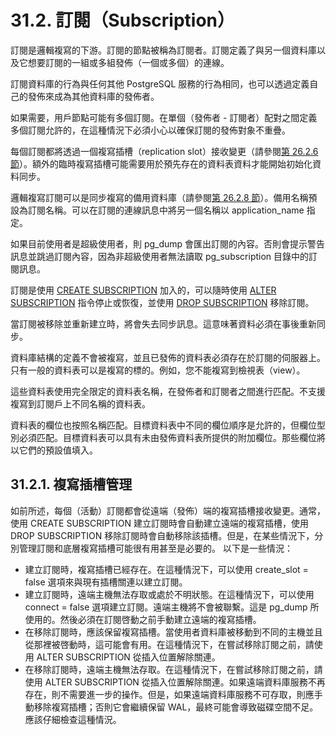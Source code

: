 # 31.2. 訂閱（Subscription）

訂閱是邏輯複寫的下游。訂閱的節點被稱為訂閱者。訂閱定義了與另一個資料庫以及它想要訂閱的一組或多組發佈（一個或多個）的連線。

訂閱資料庫的行為與任何其他 PostgreSQL 服務的行為相同，也可以透過定義自己的發佈來成為其他資料庫的發佈者。

如果需要，用戶節點可能有多個訂閱。在單個（發佈者 - 訂閱者）配對之間定義多個訂閱允許的，在這種情況下必須小心以確保訂閱的發佈對象不重疊。

每個訂閱都將透過一個複寫插槽（replication slot）接收變更（請參閱[第 26.2.6 節](../26.-high-availability-load-balancing-and-replication/26.2.-log-shipping-standby-servers.md#26-2-6-replication-slots)）。額外的臨時複寫插槽可能需要用於預先存在的資料表資料才能開始初始化資料同步。

邏輯複寫訂閱可以是同步複寫的備用資料庫（請參閱[第 26.2.8 節](../26.-high-availability-load-balancing-and-replication/26.2.-log-shipping-standby-servers.md#26-2-8-synchronous-replication)）。備用名稱預設為訂閱名稱。可以在訂閱的連線訊息中將另一個名稱以 application\_name 指定。

如果目前使用者是超級使用者，則 pg\_dump 會匯出訂閱的內容。否則會提示警告訊息並跳過訂閱內容，因為非超級使用者無法讀取 pg\_subscription 目錄中的訂閱訊息。

訂閱是使用 [CREATE SUBSCRIPTION](../../vi.-can-kao-zi-xun/i.-sql-zhi-ling/create-subscription.md) 加入的，可以隨時使用 [ALTER SUBSCRIPTION](../../vi.-can-kao-zi-xun/i.-sql-zhi-ling/alter-subscription.md) 指令停止或恢復，並使用 [DROP SUBSCRIPTION](../../vi.-can-kao-zi-xun/i.-sql-zhi-ling/drop-subscription.md) 移除訂閱。

當訂閱被移除並重新建立時，將會失去同步訊息。這意味著資料必須在事後重新同步。

資料庫結構的定義不會被複寫，並且已發佈的資料表必須存在於訂閱的伺服器上。只有一般的資料表可以是複寫的標的。例如，您不能複寫到檢視表（view）。

這些資料表使用完全限定的資料表名稱，在發佈者和訂閱者之間進行匹配。不支援複寫到訂閱戶上不同名稱的資料表。

資料表的欄位也按照名稱匹配。目標資料表中不同的欄位順序是允許的，但欄位型別必須匹配。目標資料表可以具有未由發佈資料表所提供的附加欄位。那些欄位將以它們的預設值填入。

## 31.2.1. 複寫插槽管理

如前所述，每個（活動）訂閱都會從遠端（發佈）端的複寫插槽接收變更。通常，使用 CREATE SUBSCRIPTION 建立訂閱時會自動建立遠端的複寫插槽，使用 DROP SUBSCRIPTION 移除訂閱時會自動移除該插槽。但是，在某些情況下，分別管理訂閱和底層複寫插槽可能很有用甚至是必要的。 以下是一些情況：

* 建立訂閱時，複寫插槽已經存在。在這種情況下，可以使用 create\_slot = false 選項來與現有插槽關連以建立訂閱。
* 建立訂閱時，遠端主機無法存取或處於不明狀態。在這種情況下，可以使用 connect = false 選項建立訂閱。遠端主機將不會被聯繫。這是 pg\_dump 所使用的。然後必須在訂閱啓動之前手動建立遠端的複寫插槽。
* 在移除訂閱時，應該保留複寫插槽。當使用者資料庫被移動到不同的主機並且從那裡被啓動時，這可能會有用。在這種情況下，在嘗試移除訂閱之前，請使用 ALTER SUBSCRIPTION 從插入位置解除關連。
* 在移除訂閱時，遠端主機無法存取。在這種情況下，在嘗試移除訂閱之前，請使用 ALTER SUBSCRIPTION 從插入位置解除關連。如果遠端資料庫服務不再存在，則不需要進一步的操作。但是，如果遠端資料庫服務不可存取，則應手動移除複寫插槽；否則它會繼續保留 WAL，最終可能會導致磁碟空間不足。應該仔細檢查這種情況。


